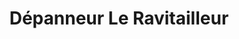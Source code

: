 ---
title: "Dépanneur Le Ravitailleur"
url: /mirabel/depanneur-le-ravitailleur/
shop: convenience
---